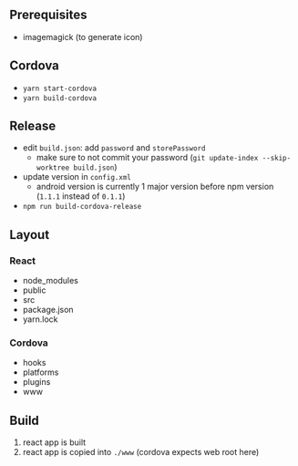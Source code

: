 ## Prerequisites
- imagemagick (to generate icon)

## Cordova
- `yarn start-cordova`
- `yarn build-cordova`

## Release
- edit `build.json`: add `password` and `storePassword`
  - make sure to not commit your password (`git update-index --skip-worktree build.json`)
- update version in `config.xml`
  - android version is currently 1 major version before npm version (`1.1.1` instead of `0.1.1`)
- `npm run build-cordova-release`

## Layout
### React
- node_modules
- public
- src
- package.json
- yarn.lock

### Cordova
- hooks
- platforms
- plugins
- www

## Build
1. react app is built
2. react app is copied into `./www` (cordova expects web root here)

